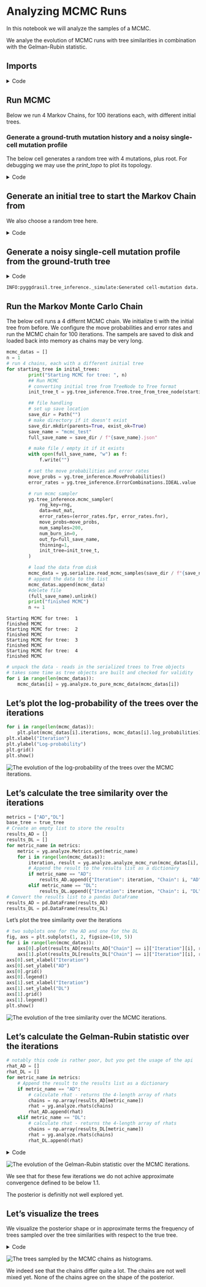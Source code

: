 # Analyzing MCMC Runs

In this notebook we will analyze the samples of a MCMC.

We analye the evolution of MCMC runs with tree similarities in
combination with the Gelman-Rubin statistic.

## Imports

<details>
<summary>Code</summary>

``` python
## imports
import pyggdrasil as yg
import jax.numpy as jnp
import numpy as np
import jax.random as random
import pandas as pd
from pathlib import Path
import matplotlib.pyplot as plt

# matplotlib inline
%matplotlib inline 
```

</details>

## Run MCMC

Below we run 4 Markov Chains, for 100 iterations each, with different
initial trees.

### Generate a ground-truth mutation history and a noisy single-cell mutation profile

The below cell generates a random tree with 4 mutations, plus root. For
debugging we may use the *print_topo* to plot its topology.

<details>
<summary>Code</summary>

``` python
# make true tree
tree_type = yg.tree_inference.TreeType.RANDOM
mutations = 10
nodes = mutations + 1
tree_seed = 42
true_tree = yg.tree_inference.make_tree(nodes, tree_type, tree_seed) 
```

</details>

## Generate an initial tree to start the Markov Chain from

We also choose a random tree here.

<details>
<summary>Code</summary>

``` python
inital_trees = []
tree_type = yg.tree_inference.TreeType.RANDOM
for i in range(4):
    tree_seed = i
    inital_trees.append(yg.tree_inference.make_tree(nodes, tree_type, tree_seed))
```

</details>

## Generate a noisy single-cell mutation profile from the ground-truth tree

<details>
<summary>Code</summary>

``` python
## generate some little nois data
# Set up the simulation model
csm = yg.tree_inference.CellSimulationModel(
    n_cells=1000,
    n_mutations=mutations,
    fpr=0.01,
    fnr=0.2,
    na_rate=0.0,
    observe_homozygous=False,
    strategy=yg.tree_inference.CellAttachmentStrategy.UNIFORM_EXCLUDE_ROOT,
)


# Generate Data
seed = 42
rng = random.PRNGKey(seed)
data = yg.tree_inference.gen_sim_data(
    csm,
    rng,
    true_tree
    )

mut_mat = jnp.array(data['noisy_mutation_mat'])
```

</details>

    INFO:pyggdrasil.tree_inference._simulate:Generated cell-mutation data.

## Run the Markov Monte Carlo Chain

The below cell runs a 4 differnt MCMC chain. We initialize ti with the
initial tree from before. We configure the move probabilities and error
rates and run the MCMC chain for 100 iterations. The sampels are saved
to disk and loaded back into memory as chains may be very long.

``` python
mcmc_datas = []
n = 1
# run 4 chains, each with a different initial tree
for starting_tree in inital_trees:
        print("Starting MCMC for tree: ", n)
        ## Run MCMC
        # converting initial tree from TreeNode to Tree format
        init_tree_t = yg.tree_inference.Tree.tree_from_tree_node(starting_tree)

        ## file handling
        # set up save location
        save_dir = Path("")
        # make directory if it doesn't exist
        save_dir.mkdir(parents=True, exist_ok=True)
        save_name = "mcmc_test"
        full_save_name = save_dir / f"{save_name}.json"

        # make file / empty it if it exists
        with open(full_save_name, "w") as f:
            f.write("")

        # set the move probabilities and error rates
        move_probs = yg.tree_inference.MoveProbabilities()
        error_rates = yg.tree_inference.ErrorCombinations.IDEAL.value

        # run mcmc sampler
        yg.tree_inference.mcmc_sampler(
            rng_key=rng,
            data=mut_mat,
            error_rates=(error_rates.fpr, error_rates.fnr),
            move_probs=move_probs,
            num_samples=200,
            num_burn_in=0,
            out_fp=full_save_name,
            thinning=1,
            init_tree=init_tree_t,
        )

        # load the data from disk
        mcmc_data = yg.serialize.read_mcmc_samples(save_dir / f"{save_name}.json")
        # append the data to the list
        mcmc_datas.append(mcmc_data)
        #delete file
        (full_save_name).unlink()
        print("finished MCMC")
        n += 1
```

    Starting MCMC for tree:  1
    finished MCMC
    Starting MCMC for tree:  2
    finished MCMC
    Starting MCMC for tree:  3
    finished MCMC
    Starting MCMC for tree:  4
    finished MCMC

``` python
# unpack the data - reads in the serialized trees to Tree objects
# takes some time as tree objects are built and checked for validity
for i in range(len(mcmc_datas)):
    mcmc_datas[i] = yg.analyze.to_pure_mcmc_data(mcmc_datas[i])
```

## Let’s plot the log-probability of the trees over the iterations

``` python
for i in range(len(mcmc_datas)):
    plt.plot(mcmc_datas[i].iterations, mcmc_datas[i].log_probabilities)
plt.xlabel("Iteration")
plt.ylabel("Log-probability")
plt.grid()
plt.show()
```

<img
src="analyzeMCMC_files/figure-commonmark/log-prob-iter-output-1.png"
id="log-prob-iter"
alt="The evolution of the log-probability of the trees over the MCMC iterations." />

## Let’s calculate the tree similarity over the iterations

``` python
metrics = ["AD","DL"]
base_tree = true_tree
# Create an empty list to store the results
results_AD = []
results_DL = []
for metric_name in metrics:
    metric = yg.analyze.Metrics.get(metric_name)
    for i in range(len(mcmc_datas)):
        iteration, result = yg.analyze.analyze_mcmc_run(mcmc_datas[i], metric, base_tree)
        # Append the result to the results list as a dictionary
        if metric_name == "AD":
            results_AD.append({"Iteration": iteration, "Chain": i, "AD": result})
        elif metric_name == "DL":
            results_DL.append({"Iteration": iteration, "Chain": i, "DL": result})
# Convert the results list to a pandas DataFrame
results_AD = pd.DataFrame(results_AD)
results_DL = pd.DataFrame(results_DL)
```

Let’s plot the tree similarity over the iterations

``` python
# two subplots one for the AD and one for the DL
fig, axs = plt.subplots(1, 2, figsize=(10, 5))
for i in range(len(mcmc_datas)):
    axs[0].plot(results_AD[results_AD["Chain"] == i]["Iteration"][i], results_AD[results_AD["Chain"] == i]["AD"][i], label=f"Chain {i}")
    axs[1].plot(results_DL[results_DL["Chain"] == i]["Iteration"][i], results_DL[results_DL["Chain"] == i]["DL"][i], label=f"Chain {i}")
axs[0].set_xlabel("Iteration")
axs[0].set_ylabel("AD")
axs[0].grid()
axs[0].legend()
axs[1].set_xlabel("Iteration")
axs[1].set_ylabel("DL")
axs[1].grid()
axs[1].legend()
plt.show()
```

<img
src="analyzeMCMC_files/figure-commonmark/tree-sim-iter-output-1.png"
id="tree-sim-iter"
alt="The evolution of the tree similarity over the MCMC iterations." />

## Let’s calculate the Gelman-Rubin statistic over the iterations

``` python
# notably this code is rather poor, but you get the usage of the api
rhat_AD = []
rhat_DL = []
for metric_name in metrics:
    # Append the result to the results list as a dictionary
    if metric_name == "AD":
        # calculate rhat - returns the 4-length array of rhats
        chains = np.array(results_AD[metric_name])
        rhat = yg.analyze.rhats(chains)
        rhat_AD.append(rhat)
    elif metric_name == "DL":
        # calculate rhat - returns the 4-length array of rhats
        chains = np.array(results_DL[metric_name])
        rhat = yg.analyze.rhats(chains)
        rhat_DL.append(rhat)
```

<details>
<summary>Code</summary>

``` python
# two subplots one for the AD and one for the DL
fig, axs = plt.subplots(1, 2, figsize=(10, 5))
for i in range(len(mcmc_datas)):
    axs[0].plot(np.arange(1,len(rhat_DL[0])+1,1), rhat_AD[0])
    axs[1].plot(np.arange(1,len(rhat_DL[0])+1,1), rhat_DL[0])
    # make horizontal lines at 1.1
    axs[0].axhline(y=1.1, color='r', linestyle='-')
    axs[1].axhline(y=1.1, color='r', linestyle='-')
axs[0].set_xlabel("Iteration")
axs[0].set_ylabel("AD")
axs[0].grid()
axs[1].set_xlabel("Iteration")
axs[1].set_ylabel("DL")
axs[1].grid()
axs[1].legend()
plt.title("Gelman-Rubin statistic on the Tree Similarity")
plt.show()
```

</details>

<img src="analyzeMCMC_files/figure-commonmark/rhat-iter-output-1.png"
id="rhat-iter"
alt="The evolution of the Gelman-Rubin statistic over the MCMC iterations." />

We see that for these few iterations we do not achive approximate
convergence defined to be below 1.1.

The posterior is definitly not well explored yet.

## Let’s visualize the trees

We visualize the posterior shape or in approximate terms the frequency
of trees sampled over the tree similarities with respect to the true
tree.

<details>
<summary>Code</summary>

``` python
# two subplots one for the AD and one for the DL
# the tree similarities on the x-axis and chains in distinct colors
fig, axs = plt.subplots(1, 2, figsize=(10, 5))
for i in range(len(mcmc_datas)):
    axs[0].hist(results_AD[results_AD["Chain"] == i]["AD"][i], label=f"Chain {i}")
    axs[1].hist(results_DL[results_DL["Chain"] == i]["DL"][i], label=f"Chain {i}")
axs[0].set_xlabel("AD")
axs[0].set_ylabel("Frequency")
axs[0].grid()
axs[0].legend()
axs[1].set_xlabel("DL")
axs[1].set_ylabel("Frequency")
axs[1].grid()
axs[1].legend()
plt.show()
```

</details>

<img src="analyzeMCMC_files/figure-commonmark/tree-vis-output-1.png"
id="tree-vis"
alt="The trees sampled by the MCMC chains as histograms." />

We indeed see that the chains differ quite a lot. The chains are not
well mixed yet. None of the chains agree on the shape of the posterior.
